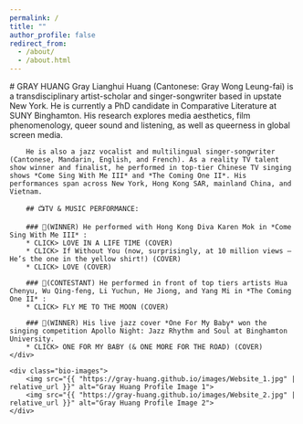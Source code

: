 ```yaml
---
permalink: /
title: ""
author_profile: false
redirect_from:
  - /about/
  - /about.html
---
```


<div class="bio-container">
    <div class="bio-text">
        # GRAY HUANG
        Gray Lianghui Huang (Cantonese: Gray Wong Leung-fai) is a transdisciplinary artist-scholar and singer-songwriter based in upstate New York. He is currently a PhD candidate in Comparative Literature at SUNY Binghamton. His research explores media aesthetics, film phenomenology, queer sound and listening, as well as queerness in global screen media.

        He is also a jazz vocalist and multilingual singer-songwriter (Cantonese, Mandarin, English, and French). As a reality TV talent show winner and finalist, he performed in top-tier Chinese TV singing shows *Come Sing With Me III* and *The Coming One II*. His performances span across New York, Hong Kong SAR, mainland China, and Vietnam.

        ## 📺TV & MUSIC PERFORMANCE:

        ### 🎤(WINNER) He performed with Hong Kong Diva Karen Mok in *Come Sing With Me III* :
        * CLICK> LOVE IN A LIFE TIME (COVER)
        * CLICK> If Without You (now, surprisingly, at 10 million views — He’s the one in the yellow shirt!) (COVER)
        * CLICK> LOVE (COVER)

        ### 🎤(CONTESTANT) He performed in front of top tiers artists Hua Chenyu, Wu Qing-feng, Li Yuchun, He Jiong, and Yang Mi in *The Coming One II* :
        * CLICK> FLY ME TO THE MOON (COVER)

        ### 🎤(WINNER) His live jazz cover *One For My Baby* won the singing competition Apollo Night: Jazz Rhythm and Soul at Binghamton University. 
        * CLICK> ONE FOR MY BABY (& ONE MORE FOR THE ROAD) (COVER)
    </div>

    <div class="bio-images">
        <img src="{{ "https://gray-huang.github.io/images/Website_1.jpg" | relative_url }}" alt="Gray Huang Profile Image 1">
        <img src="{{ "https://gray-huang.github.io/images/Website_2.jpg" | relative_url }}" alt="Gray Huang Profile Image 2">
    </div>
</div>
